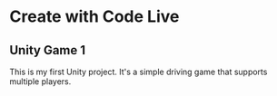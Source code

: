 # Create with Code Live
## Unity Game 1 

This is my first Unity project. It's a simple driving game that supports multiple players.
